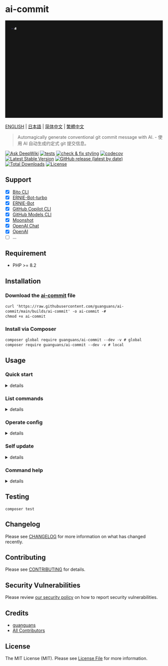 # ai-commit

[//]: # (https://looka.com)

[//]: # (<p align="center"><img src="resources/docs/logo.png" alt="logo" style="width: 62%; height: 62%;"></p>)
<p align="center"><img src="resources/docs/ai-commit-vhs.gif" alt="ai-commit-vhs"></p>

[ENGLISH](README.md) | [日本語](README-ja.md) | [简体中文](README-zh_CN.md) | [繁體中文](README-zh_TW.md)

> Automagically generate conventional git commit message with AI. - 使用 AI 自动生成约定式 git 提交信息。

[![Ask DeepWiki](https://deepwiki.com/badge.svg)](https://deepwiki.com/guanguans/ai-commit)
[![tests](https://github.com/guanguans/ai-commit/workflows/tests/badge.svg)](https://github.com/guanguans/ai-commit/actions)
[![check & fix styling](https://github.com/guanguans/ai-commit/actions/workflows/php-cs-fixer.yml/badge.svg)](https://github.com/guanguans/ai-commit/actions)
[![codecov](https://codecov.io/gh/guanguans/ai-commit/branch/main/graph/badge.svg?token=URGFAWS6S4)](https://codecov.io/gh/guanguans/ai-commit)
[![Latest Stable Version](https://poser.pugx.org/guanguans/ai-commit/v)](https://packagist.org/packages/guanguans/ai-commit)
[![GitHub release (latest by date)](https://img.shields.io/github/v/release/guanguans/ai-commit)](https://github.com/guanguans/ai-commit/releases/latest)
[![Total Downloads](https://poser.pugx.org/guanguans/ai-commit/downloads)](https://packagist.org/packages/guanguans/ai-commit)
[![License](https://poser.pugx.org/guanguans/ai-commit/license)](https://packagist.org/packages/guanguans/ai-commit)

## Support

- [x] [Bito CLI](https://github.com/gitbito/CLI)
- [x] [ERNIE-Bot-turbo](https://cloud.baidu.com/doc/WENXINWORKSHOP/s/Nlks5zkzu#ernie-bot-turbo)
- [x] [ERNIE-Bot](https://cloud.baidu.com/doc/WENXINWORKSHOP/s/Nlks5zkzu#ernie-bot)
- [x] [GitHub Copilot CLI](https://github.com/github/gh-copilot)
- [x] [GitHub Models CLI](https://github.com/github/gh-models)
- [x] [Moonshot](https://platform.moonshot.cn/docs/api-reference)
- [x] [OpenAI Chat](https://platform.openai.com/docs/api-reference/chat)
- [x] [OpenAI](https://platform.openai.com/docs/api-reference/completions)
- [ ] ...

## Requirement

* PHP >= 8.2

## Installation

### Download the [ai-commit](./builds/ai-commit) file

```shell
curl 'https://raw.githubusercontent.com/guanguans/ai-commit/main/builds/ai-commit' -o ai-commit -#
chmod +x ai-commit
```

### Install via Composer

```shell
composer global require guanguans/ai-commit --dev -v # global
composer require guanguans/ai-commit --dev -v # local
```

## Usage

### Quick start

<details>
<summary>details</summary>

```shell
./ai-commit config set generators.bito_cli.binary bito-cli-binary... --global # Config Bito CLI binary(Optional)
./ai-commit config set generators.ernie_bot.api_key api-key... --global # Config Ernie API key
./ai-commit config set generators.ernie_bot_turbo.api_key api-key... --global # Config Ernie API key
./ai-commit config set generators.github_copilot_cli.binary gh-cli-binary... --global # Config Github CLI binary(Optional)
./ai-commit config set generators.github_models_cli.binary gh-cli-binary... --global # Config Github CLI binary(Optional)
./ai-commit config set generators.moonshot.api_key sk-... --global # Config Moonshot API key
./ai-commit config set generators.openai.api_key sk-... --global # Config OpenAI API key
./ai-commit config set generators.openai_chat.api_key sk-... --global # Config OpenAI API key

./ai-commit config set generator openai_chat --global # Config default generator(Optional)
./ai-commit commit # Generate and commit message using the default generator
./ai-commit commit --generator=github_copilot_cli # Generate and commit message using the specified generator
```

```shell
╰─ ./ai-commit commit --generator=bito_cli --no-edit --no-verify --ansi                                                                                                      ─╯
1. Generating commit message: generating...

 Please choose commit type [Automatically generate commit type]:
  [auto    ] Automatically generate commit type
  [feat    ] A new feature
  [fix     ] A bug fix
  [docs    ] Documentation only changes
  [style   ] Changes that do not affect the meaning of the code (white-space, formatting, missing semi-colons, etc)
  [refactor] A code change that neither fixes a bug nor adds a feature
  [perf    ] A code change that improves performance
  [test    ] Adding missing tests or correcting existing tests
  [build   ] Changes that affect the build system or external dependencies (example scopes: gulp, broccoli, npm)
  [ci      ] Changes to our CI configuration files and scripts (example scopes: Travis, Circle, BrowserStack, SauceLabs)
  [chore   ] Other changes that don't modify src or test files
  [revert  ] Reverts a previous commit
 > chore

  RUN  'bito'
  ERR  Model in use: BASIC
  ERR  
  ERR  
  OUT  {
  OUT      "subject": "chore(ai-commit): update tape and gif resources",
  OUT      "body": "- Adjusted width and height settings in ai-commit.tape\n- Changed commit command generator from openai_chat to bito_cli\n- Updated ai-commit-vhs.gif file with new binary data"
  OUT  }
  OUT  
  OUT  
  RES  Command ran successfully
1. Generating commit message: ✔

2. Confirming commit message: confirming...
+-------------------------------------------------+-----------------------------------------------------------------+
| subject                                         | body                                                            |
+-------------------------------------------------+-----------------------------------------------------------------+
| chore(ai-commit): update tape and gif resources | - Adjusted width and height settings in ai-commit.tape          |
|                                                 | - Changed commit command generator from openai_chat to bito_cli |
|                                                 | - Updated ai-commit-vhs.gif file with new binary data           |
+-------------------------------------------------+-----------------------------------------------------------------+

 Do you want to commit this message? (yes/no) [yes]:
 > 


2. Confirming commit message: ✔

3. Committing message: committing...

3. Committing message: ✔

                                                                                                                        
 [OK] Successfully generated and committed message.                                                                     
                                                                                                                                                                                                                                                                                                                                                                                                      
```

![](resources/docs/ai-commit-vhs.gif)

</details>

### List commands

<details>
<summary>details</summary>

```shell
╰─ ./ai-commit list                                                     ─╯

  
          _____    _____                          _ _   
    /\   |_   _|  / ____|                        (_) |  
   /  \    | |   | |     ___  _ __ ___  _ __ ___  _| |_ 
  / /\ \   | |   | |    / _ \| '_ ` _ \| '_ ` _ \| | __|
 / ____ \ _| |_  | |___| (_) | | | | | | | | | | | | |_ 
/_/    \_\_____|  \_____\___/|_| |_| |_|_| |_| |_|_|\__|
                                                        
                                                        

  1.2.5

  USAGE: ai-commit <command> [options] [arguments]

  commit      Automagically generate conventional commit message with AI.
  completion  Dump the shell completion script
  config      Manage config options.
  self-update Allows to self-update a build application
  thanks      Thanks for using this tool.
```

</details>

### Operate config

<details>
<summary>details</summary>

```shell
./ai-commit config [set, get, unset, reset, list, edit] key value --global

./ai-commit config set key value
./ai-commit config get key
./ai-commit config unset key
./ai-commit config reset key
./ai-commit config list
./ai-commit config edit
```

</details>

### Self update

<details>
<summary>details</summary>

```shell
╰─ ./ai-commit self-update                                        ─╯

Checking for a new version...
=============================

                                                                     
 [OK] Updated from version 1.2.4 to v1.2.5.                          
                                                                     
```

</details>

### Command help

<details>
<summary>details</summary>

```shell
╰─ ./ai-commit commit --help                                                                                                                               ─╯
Description:
  Automagically generate conventional commit message with AI.

Usage:
  commit [options] [--] [<path>]

Arguments:
  path                                   The working directory [default: "/Users/yaozm/Documents/develop/ai-commit"]

Options:
      --commit-options[=COMMIT-OPTIONS]  Append options for the `git commit` command [default: ["--edit"]] (multiple values allowed)
      --diff-options[=DIFF-OPTIONS]      Append options for the `git diff` command [default: [":!*-lock.json",":!*.lock",":!*.sum"]] (multiple values allowed)
  -g, --generator=GENERATOR              Specify generator name [default: "openai_chat"]
  -p, --prompt=PROMPT                    Specify prompt name of message generated [default: "conventional"]
      --no-edit                          Enable or disable git commit `--no-edit` option
      --no-verify                        Enable or disable git commit `--no-verify` option
  -c, --config[=CONFIG]                  Specify config file
      --retry-times=RETRY-TIMES          Specify times of retry [default: 3]
      --retry-sleep=RETRY-SLEEP          Specify sleep milliseconds of retry [default: 200]
      --dry-run                          Only generate message without commit
      --diff[=DIFF]                      Specify diff content
  -h, --help                             Display help for the given command. When no command is given display help for the list command
  -q, --quiet                            Do not output any message
  -V, --version                          Display this application version
      --ansi|--no-ansi                   Force (or disable --no-ansi) ANSI output
  -n, --no-interaction                   Do not ask any interactive question
      --env[=ENV]                        The environment the command should run under
  -v|vv|vvv, --verbose                   Increase the verbosity of messages: 1 for normal output, 2 for more verbose output and 3 for debug
```

</details>

## Testing

```shell
composer test
```

## Changelog

Please see [CHANGELOG](CHANGELOG.md) for more information on what has changed recently.

## Contributing

Please see [CONTRIBUTING](.github/CONTRIBUTING.md) for details.

## Security Vulnerabilities

Please review [our security policy](../../security/policy) on how to report security vulnerabilities.

## Credits

* [guanguans](https://github.com/guanguans)
* [All Contributors](../../contributors)

## License

The MIT License (MIT). Please see [License File](LICENSE) for more information.
